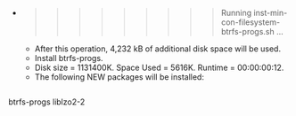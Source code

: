 * >>>>>>>>> Running inst-min-con-filesystem-btrfs-progs.sh ...
  * After this operation, 4,232 kB of additional disk space will be used.
  * Install btrfs-progs.
  * Disk size = 1131400K. Space Used = 5616K. Runtime = 00:00:00:12.
  * The following NEW packages will be installed:
  ```bash
btrfs-progs liblzo2-2
  ```
